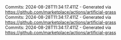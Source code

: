 Commits: 2024-08-28T11:34:17.411Z - Generated via https://github.com/marketplace/actions/artificial-grass
<br>
Commits: 2024-08-28T11:34:17.411Z - Generated via https://github.com/marketplace/actions/artificial-grass
<br>
Commits: 2024-08-28T11:34:17.411Z - Generated via https://github.com/marketplace/actions/artificial-grass
<br>
